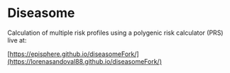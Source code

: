 # Diseasome
Calculation of multiple risk profiles using a polygenic risk calculator (PRS) live at: 

[https://episphere.github.io/diseasomeFork/](https://lorenasandoval88.github.io/diseasomeFork/)
